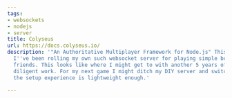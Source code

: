 ```yaml
---
tags:
- websockets
- nodejs
- server
title: Colyseus
url: https://docs.colyseus.io/
description: '"An Authoritative Multiplayer Framework for Node.js" This looks interesting.
  I''ve been rolling my own such websocket server for playing simple boardgames with
  friends. This looks like where I might get to with another 5 years of solid and
  diligent work. For my next game I might ditch my DIY server and switch to this if
  the setup experience is lightweight enough.'

---
```

